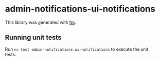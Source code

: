 # admin-notifications-ui-notifications

This library was generated with [Nx](https://nx.dev).

## Running unit tests

Run `nx test admin-notifications-ui-notifications` to execute the unit tests.
